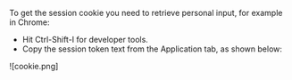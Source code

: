 To get the session cookie you need to retrieve personal input, for example in Chrome:

* Hit Ctrl-Shift-I for developer tools.
* Copy the session token text from the Application tab, as shown below:

![cookie.png]
